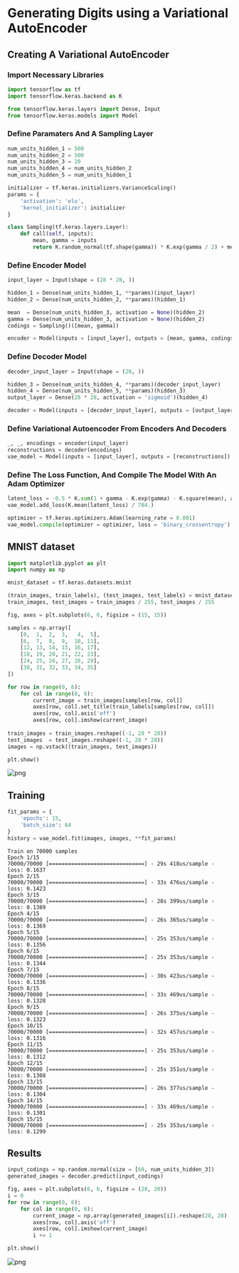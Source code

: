 # Generating Digits using a Variational AutoEncoder

## Creating A Variational AutoEncoder

### Import Necessary Libraries


```python
import tensorflow as tf
import tensorflow.keras.backend as K

from tensorflow.keras.layers import Dense, Input
from tensorflow.keras.models import Model
```

### Define Paramaters And A Sampling Layer


```python
num_units_hidden_1 = 500
num_units_hidden_2 = 500
num_units_hidden_3 = 20
num_units_hidden_4 = num_units_hidden_2
num_units_hidden_5 = num_units_hidden_1

initializer = tf.keras.initializers.VarianceScaling()
params = {
    'activation': 'elu',
    'kernel_initializer': initializer
}

class Sampling(tf.keras.layers.Layer):
    def call(self, inputs):
        mean, gamma = inputs
        return K.random_normal(tf.shape(gamma)) * K.exp(gamma / 2) + mean
```

### Define Encoder Model


```python
input_layer = Input(shape = (28 * 28, ))

hidden_1 = Dense(num_units_hidden_1, **params)(input_layer)
hidden_2 = Dense(num_units_hidden_2, **params)(hidden_1)

mean  = Dense(num_units_hidden_3, activation = None)(hidden_2)
gamma = Dense(num_units_hidden_3, activation = None)(hidden_2)
codings = Sampling()([mean, gamma])

encoder = Model(inputs = [input_layer], outputs = [mean, gamma, codings])
```

### Define Decoder Model


```python
decoder_input_layer = Input(shape = (20, ))

hidden_3 = Dense(num_units_hidden_4, **params)(decoder_input_layer)
hidden_4 = Dense(num_units_hidden_5, **params)(hidden_3)
output_layer = Dense(28 * 28, activation = 'sigmoid')(hidden_4)

decoder = Model(inputs = [decoder_input_layer], outputs = [output_layer])
```

### Define Variational Autoencoder From Encoders And Decoders


```python
_, _, encodings = encoder(input_layer)
reconstructions = decoder(encodings)
vae_model = Model(inputs = [input_layer], outputs = [reconstructions])
```

### Define The Loss Function, And Compile The Model With An Adam Optimizer


```python
latent_loss = -0.5 * K.sum(1 + gamma - K.exp(gamma) - K.square(mean), axis = -1)
vae_model.add_loss(K.mean(latent_loss) / 784.)

optimizer = tf.keras.optimizers.Adam(learning_rate = 0.001)
vae_model.compile(optimizer = optimizer, loss = 'binary_crossentropy')
```

## MNIST dataset


```python
import matplotlib.pyplot as plt
import numpy as np

mnist_dataset = tf.keras.datasets.mnist

(train_images, train_labels), (test_images, test_labels) = mnist_dataset.load_data()
train_images, test_images = train_images / 255, test_images / 255

fig, axes = plt.subplots(6, 6, figsize = (15, 15))

samples = np.array([
    [0,  1,  2,  3,   4,  5],
    [6,  7,  8,  9,  10, 11],
    [12, 13, 14, 15, 16, 17],
    [18, 19, 20, 21, 22, 23],
    [24, 25, 26, 27, 28, 29],
    [30, 31, 32, 33, 34, 35]
])

for row in range(0, 6):
    for col in range(0, 6):
        current_image = train_images[samples[row, col]]
        axes[row, col].set_title(train_labels[samples[row, col]])
        axes[row, col].axis('off')
        axes[row, col].imshow(current_image)
        
train_images = train_images.reshape((-1, 28 * 28))
test_images  = test_images.reshape((-1, 28 * 28))
images = np.vstack((train_images, test_images))

plt.show()
```


![png](output_15_0.png)


## Training


```python
fit_params = {
    'epochs': 15,
    'batch_size': 64
}
history = vae_model.fit(images, images, **fit_params)
```

    Train on 70000 samples
    Epoch 1/15
    70000/70000 [==============================] - 29s 418us/sample - loss: 0.1637
    Epoch 2/15
    70000/70000 [==============================] - 33s 476us/sample - loss: 0.1423
    Epoch 3/15
    70000/70000 [==============================] - 28s 399us/sample - loss: 0.1389
    Epoch 4/15
    70000/70000 [==============================] - 26s 365us/sample - loss: 0.1369
    Epoch 5/15
    70000/70000 [==============================] - 25s 353us/sample - loss: 0.1356
    Epoch 6/15
    70000/70000 [==============================] - 25s 353us/sample - loss: 0.1344
    Epoch 7/15
    70000/70000 [==============================] - 30s 423us/sample - loss: 0.1336
    Epoch 8/15
    70000/70000 [==============================] - 33s 469us/sample - loss: 0.1328
    Epoch 9/15
    70000/70000 [==============================] - 26s 375us/sample - loss: 0.1323
    Epoch 10/15
    70000/70000 [==============================] - 32s 457us/sample - loss: 0.1316
    Epoch 11/15
    70000/70000 [==============================] - 25s 353us/sample - loss: 0.1312
    Epoch 12/15
    70000/70000 [==============================] - 25s 351us/sample - loss: 0.1308
    Epoch 13/15
    70000/70000 [==============================] - 26s 377us/sample - loss: 0.1304
    Epoch 14/15
    70000/70000 [==============================] - 33s 469us/sample - loss: 0.1301
    Epoch 15/15
    70000/70000 [==============================] - 25s 353us/sample - loss: 0.1299


## Results


```python
input_codings = np.random.normal(size = [60, num_units_hidden_3])
generated_images = decoder.predict(input_codings)

fig, axes = plt.subplots(6, 6, figsize = (20, 20))
i = 0
for row in range(0, 6):
    for col in range(0, 6):
        current_image = np.array(generated_images[i]).reshape(28, 28)
        axes[row, col].axis('off')
        axes[row, col].imshow(current_image)
        i += 1

plt.show()
```


![png](output_19_0.png)

